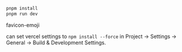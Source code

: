 ```bash
pnpm install
pnpm run dev
```

favicon-emoji

can set vercel settings to `npm install --force` in
Project → Settings → General → Build & Development Settings.
